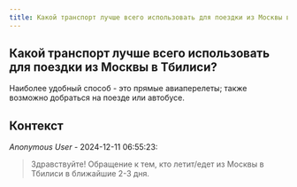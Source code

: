 ```yaml
---
title: Какой транспорт лучше всего использовать для поездки из Москвы в Тбилиси?
---
```


## Какой транспорт лучше всего использовать для поездки из Москвы в Тбилиси?

Наиболее удобный способ - это прямые авиаперелеты; также возможно добраться на поезде или автобусе.

## Контекст

_Anonymous User_ - 2024-12-11 06:55:23:

> Здравствуйте! Обращение к тем, кто летит/едет из Москвы в Тбилиси в ближайшие 2-3 дня.
